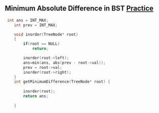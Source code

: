<h2>Minimum Absolute Difference in BST <a href = "https://leetcode.com/problems/minimum-absolute-difference-in-bst/">Practice </a></h2>

```cpp
 int ans = INT_MAX;
    int prev = INT_MAX;

    void inorder(TreeNode* root)
    {
        if(root == NULL)
            return;

        inorder(root->left);
        ans=min(ans, abs(prev - root->val));
        prev = root->val;
        inorder(root->right);
    }
    int getMinimumDifference(TreeNode* root) {
        
        inorder(root);
        return ans;
        
    }
